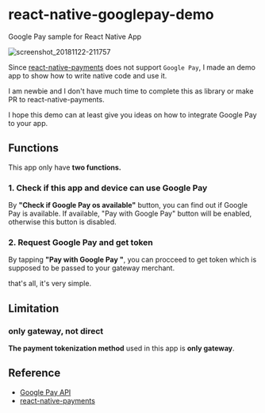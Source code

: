 # react-native-googlepay-demo
Google Pay sample for React Native App

![screenshot_20181122-211757](https://user-images.githubusercontent.com/40135056/48903320-88abbd00-ee9e-11e8-9017-a7ee3590baf1.png)

Since [react-native-payments](https://github.com/naoufal/react-native-payments) does not support `Google Pay`, I made an demo app to show how to write native code and use it.

I am newbie and I don't have much time to complete this as library or make PR to react-native-payments.

I hope this demo can at least give you ideas on how to integrate Google Pay to your app.

## Functions

This app only have **two functions.**

### 1. Check if this app and device can use Google Pay

By **"Check if Google Pay os available"**  button, you can find out if Google Pay is available.
If available, "Pay with Google Pay" button will be enabled, otherwise this button is disabled.

### 2. Request Google Pay and get token

By tapping **"Pay with Google Pay "**, you can procceed to get token which is supposed to be passed to your gateway merchant.



that's all, it's very simple.

## Limitation

### only gateway, not direct
**The payment tokenization method** used in this app is **only gateway**.

## Reference
- [Google Pay API](https://developers.google.com/pay/api/android/guides/setup)
- [react-native-payments](https://github.com/naoufal/react-native-payments)
